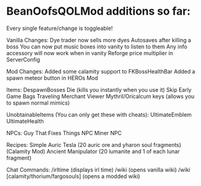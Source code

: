 # BeanOofsQOLMod additions so far:

Every single feature/change is toggleable!

Vanilla Changes:
Dye trader now sells more dyes
Autosaves after killing a boss
You can now put music boxes into vanity to listen to them
Any info accessory will now work when in vanity
Reforge price multiplier in ServerConfig

Mod Changes:
Added some calamity support to FKBossHealthBar
Added a spawn meteor button in HEROs Mod

Items:
DespawnBosses
Die (kills you instantly when you use it)
Skip Early Game Bags
Traveling Merchant Viewer
Mythril/Oricalcum keys (allows you to spawn normal mimics)

UnobtainableItems (You can only get these with cheats):
UltimateEmblem
UltimateHealth

NPCs:
Guy That Fixes Things NPC
Miner NPC

Recipes:
Simple Auric Tesla (20 auric ore and yharon soul fragments) (Calamity Mod)
Ancient Manipulator (20 lumanite and 1 of each lunar fragment)

Chat Commands:
/irltime (displays irl time)
/wiki (opens vanilla wiki)
/wiki [calamity/thorium/fargosouls] (opens a modded wiki)

